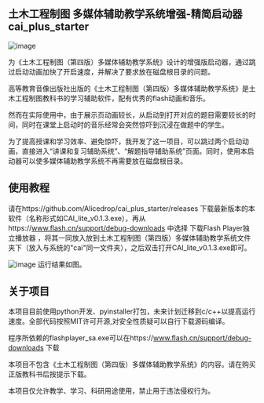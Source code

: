 ## 土木工程制图 多媒体辅助教学系统增强-精简启动器  cai_plus_starter
![image](https://github.com/Alicedrop/cai_plus_starter/assets/128953967/9dae2ce9-e5bd-43cd-a86b-016ff578b8d4)

为《土木工程制图（第四版）多媒体辅助教学系统》设计的增强版启动器，通过跳过启动动画加快了开启速度，并解决了要求放在磁盘根目录的问题。

高等教育音像出版社出版的《土木工程制图（第四版）多媒体辅助教学系统》是土木工程制图教科书的学习辅助软件，配有优秀的flash动画和音乐。

然而在实际使用中，由于展示页动画较长，从启动到打开对应的题目需要较长的时间，同时在课堂上启动时的音乐经常会突然惊吓到沉浸在做题中的学生。

为了提高授课和学习效率、避免惊吓，我开发了这一项目，可以跳过两个启动动画，直接进入“讲课和复习辅助系统”、“解题指导辅助系统”页面。同时，使用本启动器可以使多媒体辅助教学系统不再需要放在磁盘根目录。

## 使用教程

请在https://github.com/Alicedrop/cai_plus_starter/releases 下载最新版本的本软件（名称形式如CAI_lite_v0.1.3.exe），再从https://www.flash.cn/support/debug-downloads 中选择 下载Flash Player独立播放器 ，将其一同放入放到土木工程制图（第四版）多媒体辅助教学系统文件夹下（放入与系统的"cai"同一文件夹），之后双击打开CAI_lite_v0.1.3.exe即可。

![image](https://github.com/Alicedrop/cai_plus_starter/assets/128953967/33ad0476-0772-4f99-bef1-caccc53fc78c)
运行结果如图。

## 关于项目

本项目目前使用python开发、pyinstaller打包，未来计划迁移到c/c++以提高运行速度。全部代码按照MIT许可开源,对安全性质疑可以自行下载源码编译。

程序所依赖的flashplayer_sa.exe可以在https://www.flash.cn/support/debug-downloads 下载

本项目不包含《土木工程制图（第四版）多媒体辅助教学系统》的内容。请在购买正版教科书后按提示下载。

本项目仅允许教学、学习、科研用途使用，禁止用于违法侵权行为。

